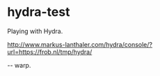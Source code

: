 hydra-test
==========

Playing with Hydra.

http://www.markus-lanthaler.com/hydra/console/?url=https://frob.nl/tmp/hydra/

-- warp.


